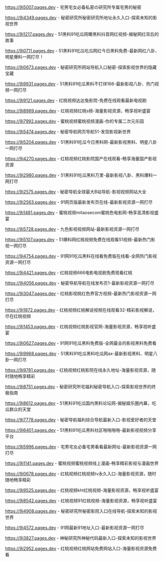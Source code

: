 
https://9i5007.pages.dev - 宅男宅女必备私密の研究所专属宅男的秘密

https://9i4349.pages.dev - 秘密研究所秘密研究所地址永久入口-探索未知的影视世界

https://9i1217.pages.dev - 51黑料91吃瓜网曝黑料抖音网红视频-揭秘网红背后的故事

https://9i0711.pages.dev - 51黑料91吃瓜吃瓜网红今日黑料免费-最新网红八卦、明星爆料一网打尽！

https://9i0673.pages.dev - 秘密研究所网站导航入口秘密-探索影视世界的隐藏宝藏

https://9i9931.pages.dev - 51黑料91吃瓜黑料不打烊166-最新影视八卦、热门视频一网打尽

https://9i9121.pages.dev - 红桃视频达达兔影院-免费在线观看最新电视剧

https://9i8969.pages.dev - 红桃视频红桃s频-海量影视资源，畅享视听盛宴

https://9i7992.pages.dev - 蜜桃视频蜜桃视频漫画-你的专属二次元乐园

https://9i5474.pages.dev - 秘密导航网页导航51-发现影视新世界

https://9i5204.pages.dev - 51黑料91吃瓜今日黑料网-最新影视黑料、明星八卦一网打尽

https://9i4270.pages.dev - 红桃视频红桃影院国产在线观看-畅享海量国产影视资源

https://9i2980.pages.dev - 51黑料91吃瓜黑料万里-最新影视八卦、黑料爆料一网打尽

https://9i2575.pages.dev - 秘密导航全球最大B站导航-影视视频网站大全

https://9i2563.pages.dev - 91网页版最新发布页在线-最新影视资源一网打尽

https://9i1481.pages.dev - 蜜桃视频mitaosecom蜜桃色电影网-畅享高清影视盛宴

https://9i5728.pages.dev - 九色影视视频网站-最新影视资源一网打尽

https://9i5107.pages.dev - 51爆料网红桃视频免费在线观看51视频-最新热门影视一网打尽

https://9i4754.pages.dev - 91网91吃瓜黑料在线看免费版在线看-全网热门影视资源一网打尽

https://9i4421.pages.dev - 红桃视频666电影电视剧免费观看红桃

https://9i4056.pages.dev - 秘密导航导航在线发布页1-最新影视资源一网打尽

https://9i3047.pages.dev - 红桃影视桃红色界官方视频-最新热门影视资源一网打尽

https://9i1872.pages.dev - 红桃视频红桃解说视频在线观看32-精彩影视解说，尽在红桃视频

https://9i1453.pages.dev - 红桃视频红桃影视官网-海量影视资源，畅享视听盛宴

https://9i0627.pages.dev - 91网91吃瓜黑料免费版-全网最全的影视黑料免费看

https://9i9968.pages.dev - 51黑料91吃瓜黑料吃瓜网ax-最新影视黑料、明星八卦一网打尽

https://9i9781.pages.dev - 红桃视频红桃影院在线永久地址-海量影视资源，随时随地畅享精彩

https://9i8751.pages.dev - 秘密研究所宅福利秘密导航入口-探索影视世界的终极指南

https://9i8612.pages.dev - 51黑料91吃瓜国内黑料论坛网-揭秘娱乐圈内幕，吃瓜群众的天堂

https://9i7778.pages.dev - 秘密导航福利综合导航最新入口-影视爱好者的天堂

https://9i6401.pages.dev - 51黑料91吃瓜黑料社区啪啪啪啪-最新影视视频分享平台

https://9i5996.pages.dev - 宅男宅女必备宅男看看最新网址-最新影视资源一网打尽

https://9i1141.pages.dev - 蜜桃视频蜜桃视频线上漫画-畅享精彩影视与漫画世界

https://9i0678.pages.dev - 红桃视频红桃视频tv永久入口-海量影视资源，随时随地畅享精彩

https://9i9525.pages.dev - 红桃视频kht红桃视频-海量影视资源，畅享视听盛宴

https://9i8542.pages.dev - 红桃视频91红桃视频-海量影视资源，畅享视听盛宴

https://9i4908.pages.dev - 秘密研究所秘密影院入口在线导航-探索未知的影视世界

https://9i4572.pages.dev - 91网最新91地址入口-最新影视资源一网打尽

https://9i3827.pages.dev - 神秘研究所神秘代码最新入口-探索未知的影视世界

https://9i2952.pages.dev - 红桃视频红桃网站免费网站入口-海量影视资源免费看
